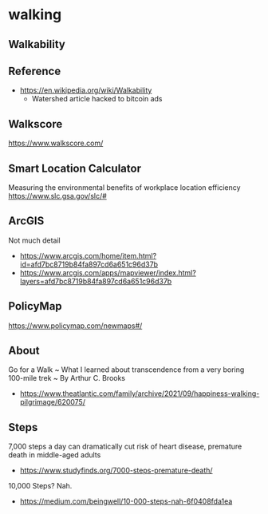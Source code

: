 # walking


## Walkability

## Reference

* https://en.wikipedia.org/wiki/Walkability
  * Watershed article hacked to bitcoin ads

## Walkscore

https://www.walkscore.com/


## Smart Location Calculator

Measuring the environmental benefits of workplace location efficiency
https://www.slc.gsa.gov/slc/#

## ArcGIS

Not much detail

* https://www.arcgis.com/home/item.html?id=afd7bc8719b84fa897cd6a651c96d37b
* https://www.arcgis.com/apps/mapviewer/index.html?layers=afd7bc8719b84fa897cd6a651c96d37b

## PolicyMap

https://www.policymap.com/newmaps#/

## About


Go for a Walk ~ What I learned about transcendence from a very boring 100-mile trek ~ By Arthur C. Brooks
* https://www.theatlantic.com/family/archive/2021/09/happiness-walking-pilgrimage/620075/

## Steps

7,000 steps a day can dramatically cut risk of heart disease, premature death in middle-aged adults
* https://www.studyfinds.org/7000-steps-premature-death/

10,000 Steps? Nah.

* https://medium.com/beingwell/10-000-steps-nah-6f0408fda1ea
